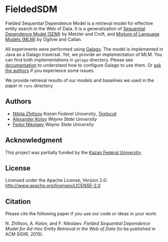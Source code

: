 # FieldedSDM
Fielded Sequential Dependence Model is a retrieval model for effective entity search in the Web of Data. It is a generalization of  [Sequential Dependence Model (SDM)](http://www-dev.ccs.neu.edu/home/yzsun/classes/2014Spring_CS7280/Papers/Probabilistic_Models/A%20Markov%20Random%20Field%20Model%20for%20Term%20Dependencies.pdf) by Metzler and Croft, and [Mixture of Language Models (MLM)](http://www.cs.cmu.edu/~callan/Papers/sigir03-pto.pdf) by Ogilvie and Callan.

All experiments were performed using [Galago](http://sourceforge.net/p/lemur/galago/ci/default/tree/).
The model is implemented in Java as a Galago traversal. Yet, we provide an implementation of MLM. You can find both implementations in `galago` directory.
Please see [documentation](http://sourceforge.net/p/lemur/wiki/Galago%20Traversals/#implementing-your-own-traversal)
to understand how to configure Galago to use them. Or [ask the authors](mailto:nikita.zhiltsov@gmail.com) if you experience some issues.

We provide retrieval results of our models and baselines we used in the paper in `runs` directory.

## Authors
- [Nikita Zhiltsov](https://github.com/nzhiltsov) *Kazan Federal University*, [*Textocat*](http://textocat.com/)
- [Alexander Kotov](http://www.cs.wayne.edu/kotov/) *Wayne State University*
- [Fedor Nikolaev](https://github.com/fedorn) *Wayne State University*

## Acknowledgment
This project was partially funded by the [Kazan Federal University](http://kpfu.ru/eng).

## License
Licensed under the Apache License, Version 2.0: http://www.apache.org/licenses/LICENSE-2.0

## Citation
Please cite the following paper if you use our code or ideas in your work:

N. Zhiltsov, A. Kotov, and F. Nikolaev. *Fielded Sequential Dependence Model for Ad-Hoc Entity Retrieval in the Web of Data*  (to be published in ACM SIGIR, 2015).
